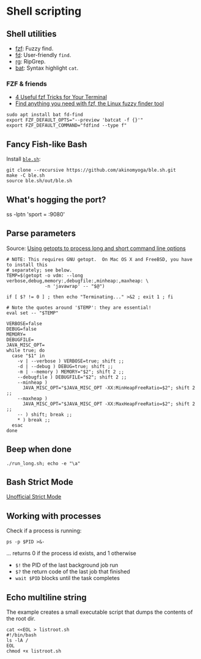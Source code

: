 # Shell scripting

<!-- toc -->

## Shell utilities

* [fzf](https://github.com/junegunn/fzf): Fuzzy find.
* [fd](https://github.com/sharkdp/fd): User-friendly `find`.
* [rg](https://github.com/BurntSushi/ripgrep): RipGrep.
* [bat](https://github.com/sharkdp/bat): Syntax highlight `cat`.

### FZF & friends

* [4 Useful fzf Tricks for Your Terminal](https://pragmaticpineapple.com/four-useful-fzf-tricks-for-your-terminal/)
* [Find anything you need with fzf, the Linux fuzzy finder tool](https://www.redhat.com/sysadmin/fzf-linux-fuzzy-finder)

```shell title="Example config"
sudo apt install bat fd-find
export FZF_DEFAULT_OPTS="--preview 'batcat -f {}'"
export FZF_DEFAULT_COMMAND="fdfind --type f"
```

## Fancy Fish-like Bash

Install [`ble.sh`](https://github.com/akinomyoga/ble.sh):
```shell
git clone --recursive https://github.com/akinomyoga/ble.sh.git
make -C ble.sh
source ble.sh/out/ble.sh
```

## What's hogging the port?

ss  -lptn 'sport = :9080'

## Parse parameters

Source: [Using getopts to process long and short command line options](https://stackoverflow.com/a/7948533/511976)

```shell
# NOTE: This requires GNU getopt.  On Mac OS X and FreeBSD, you have to install this
# separately; see below.
TEMP=$(getopt -o vdm: --long verbose,debug,memory:,debugfile:,minheap:,maxheap: \
              -n 'javawrap' -- "$@")

if [ $? != 0 ] ; then echo "Terminating..." >&2 ; exit 1 ; fi

# Note the quotes around '$TEMP': they are essential!
eval set -- "$TEMP"

VERBOSE=false
DEBUG=false
MEMORY=
DEBUGFILE=
JAVA_MISC_OPT=
while true; do
  case "$1" in
    -v | --verbose ) VERBOSE=true; shift ;;
    -d | --debug ) DEBUG=true; shift ;;
    -m | --memory ) MEMORY="$2"; shift 2 ;;
    --debugfile ) DEBUGFILE="$2"; shift 2 ;;
    --minheap )
      JAVA_MISC_OPT="$JAVA_MISC_OPT -XX:MinHeapFreeRatio=$2"; shift 2 ;;
    --maxheap )
      JAVA_MISC_OPT="$JAVA_MISC_OPT -XX:MaxHeapFreeRatio=$2"; shift 2 ;;
    -- ) shift; break ;;
    * ) break ;;
  esac
done
```

## Beep when done

```shell
./run_long.sh; echo -e "\a"
```

## Bash Strict Mode

[Unofficial Strict Mode](http://redsymbol.net/articles/unofficial-bash-strict-mode/)

## Working with processes

Check if a process is running:

```shell
ps -p $PID >&-
```

... returns 0 if the process id exists, and 1 otherwise

* `$!` the PID of the last background job run
* `$?` the return code of the last job that finished
* `wait $PID` blocks until the task completes

## Echo multiline string

The example creates a small executable script that dumps the contents of the root dir.

<!--
```shell
IFS='' read -r -d '' SCRIPT <<"EOF"
#!/bin/bash
ls -lA /
EOF

echo "$SCRIPT" > listroot.sh
chmod +x listroot.sh
```

or ..
-->
```shell
cat <<EOL > listroot.sh
#!/bin/bash
ls -lA /
EOL
chmod +x listroot.sh
```
